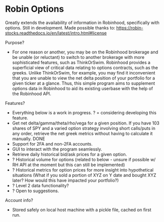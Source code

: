 # Robin Options
Greatly extends the availability of information in Robinhood, specifically with options. Still in development. Made possible thanks to: 
https://robin-stocks.readthedocs.io/en/latest/intro.html#license

Purpose?
- For one reason or another, you may be on the Robinhood brokerage and be unable (or reluctant) to switch to another brokerage with more sophisticated features, such as ThinkOrSwim. Robinhood provides a superficial view of critical data relating to options contracts, such as the greeks. Unlike ThinkOrSwim, for example, you may find it inconvenient that you are unable to view the net delta position of your portfolio for a given ticker at a glance. Thus, this simple program aims to supplement options data in Robinhood to aid its existing userbase with the help of the Robinhood API.

Features?
- Everything below is a work in progress. ? = considering developing this feature.
- Get net delta/gamma/theta/rho/vega for a given position. If you have 103 shares of SPY and a varied option strategy involving short calls/puts in any order, retrieve the net greek metrics without having  to calculate it manually. DONE
- Support for 2FA and non-2FA accounts.
- GUI to interact with the program seamlessly.
- Retrieve daily historical bid/ask prices for a given option.
- ? Historical volume for options (related to below - unsure if possible w/ RH API at the moment but this can still be implemented)
- ? Historical metrics for option prices for more insight into hypothetical situations (What if you sold a portion of XYZ on Y date and bought XYZ later? How would this have impacted your portfolio?)
- ? Level 2 data functionality?
- ? Open to suggestions.

Account info?
- Stored safely on local host machine with a pickle file, cached on first run.
